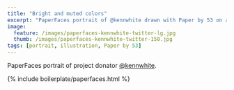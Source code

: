 ```yaml
---
title: "Bright and muted colors"
excerpt: "PaperFaces portrait of @kennwhite drawn with Paper by 53 on an iPad."
image: 
  feature: /images/paperfaces-kennwhite-twitter-lg.jpg
  thumb: /images/paperfaces-kennwhite-twitter-150.jpg
tags: [portrait, illustration, Paper by 53]
---
```


PaperFaces portrait of project donator [@kennwhite](http://twitter.com/kennwhite).

{% include boilerplate/paperfaces.html %}